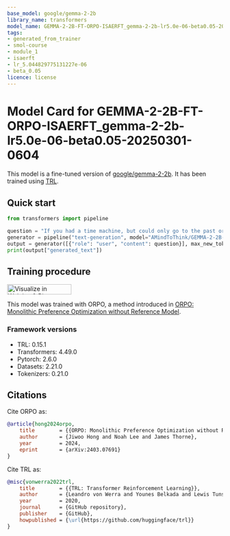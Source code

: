 ```yaml
---
base_model: google/gemma-2-2b
library_name: transformers
model_name: GEMMA-2-2B-FT-ORPO-ISAERFT_gemma-2-2b-lr5.0e-06-beta0.05-20250301-0604
tags:
- generated_from_trainer
- smol-course
- module_1
- isaerft
- lr_5.044829775131227e-06
- beta_0.05
licence: license
---
```


# Model Card for GEMMA-2-2B-FT-ORPO-ISAERFT_gemma-2-2b-lr5.0e-06-beta0.05-20250301-0604

This model is a fine-tuned version of [google/gemma-2-2b](https://huggingface.co/google/gemma-2-2b).
It has been trained using [TRL](https://github.com/huggingface/trl).

## Quick start

```python
from transformers import pipeline

question = "If you had a time machine, but could only go to the past or the future once and never return, which would you choose and why?"
generator = pipeline("text-generation", model="AMindToThink/GEMMA-2-2B-FT-ORPO-ISAERFT_gemma-2-2b-lr5.0e-06-beta0.05-20250301-0604", device="cuda")
output = generator([{"role": "user", "content": question}], max_new_tokens=128, return_full_text=False)[0]
print(output["generated_text"])
```

## Training procedure

[<img src="https://raw.githubusercontent.com/wandb/assets/main/wandb-github-badge-28.svg" alt="Visualize in Weights & Biases" width="150" height="24"/>](https://wandb.ai/matthewkhoriaty-northwestern-university/orpo-isaerft-sweep/runs/fjlmnkvp) 


This model was trained with ORPO, a method introduced in [ORPO: Monolithic Preference Optimization without Reference Model](https://huggingface.co/papers/2403.07691).

### Framework versions

- TRL: 0.15.1
- Transformers: 4.49.0
- Pytorch: 2.6.0
- Datasets: 2.21.0
- Tokenizers: 0.21.0

## Citations

Cite ORPO as:

```bibtex
@article{hong2024orpo,
    title        = {{ORPO: Monolithic Preference Optimization without Reference Model}},
    author       = {Jiwoo Hong and Noah Lee and James Thorne},
    year         = 2024,
    eprint       = {arXiv:2403.07691}
}
```

Cite TRL as:
    
```bibtex
@misc{vonwerra2022trl,
	title        = {{TRL: Transformer Reinforcement Learning}},
	author       = {Leandro von Werra and Younes Belkada and Lewis Tunstall and Edward Beeching and Tristan Thrush and Nathan Lambert and Shengyi Huang and Kashif Rasul and Quentin Gallouédec},
	year         = 2020,
	journal      = {GitHub repository},
	publisher    = {GitHub},
	howpublished = {\url{https://github.com/huggingface/trl}}
}
```